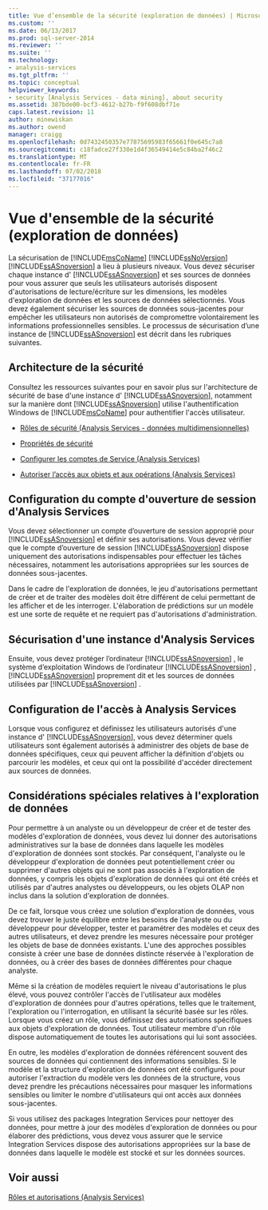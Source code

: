 ```yaml
---
title: Vue d’ensemble de la sécurité (exploration de données) | Microsoft Docs
ms.custom: ''
ms.date: 06/13/2017
ms.prod: sql-server-2014
ms.reviewer: ''
ms.suite: ''
ms.technology:
- analysis-services
ms.tgt_pltfrm: ''
ms.topic: conceptual
helpviewer_keywords:
- security [Analysis Services - data mining], about security
ms.assetid: 387bde00-bcf3-4612-b27b-f9f608dbf71e
caps.latest.revision: 11
author: minewiskan
ms.author: owend
manager: craigg
ms.openlocfilehash: 0d7432450357e77875695983f65661f0e645c7a8
ms.sourcegitcommit: c18fadce27f330e1d4f36549414e5c84ba2f46c2
ms.translationtype: MT
ms.contentlocale: fr-FR
ms.lasthandoff: 07/02/2018
ms.locfileid: "37177016"
---
```

# <a name="security-overview-data-mining"></a>Vue d'ensemble de la sécurité (exploration de données)
  La sécurisation de [!INCLUDE[msCoName](../../includes/msconame-md.md)] [!INCLUDE[ssNoVersion](../../includes/ssnoversion-md.md)] [!INCLUDE[ssASnoversion](../../includes/ssasnoversion-md.md)] a lieu à plusieurs niveaux. Vous devez sécuriser chaque instance d' [!INCLUDE[ssASnoversion](../../includes/ssasnoversion-md.md)] et ses sources de données pour vous assurer que seuls les utilisateurs autorisés disposent d'autorisations de lecture/écriture sur les dimensions, les modèles d'exploration de données et les sources de données sélectionnés. Vous devez également sécuriser les sources de données sous-jacentes pour empêcher les utilisateurs non autorisés de compromettre volontairement les informations professionnelles sensibles. Le processus de sécurisation d’une instance de [!INCLUDE[ssASnoversion](../../includes/ssasnoversion-md.md)] est décrit dans les rubriques suivantes.  
  
##  <a name="bkmk_Architecture"></a> Architecture de la sécurité  
 Consultez les ressources suivantes pour en savoir plus sur l'architecture de sécurité de base d'une instance d' [!INCLUDE[ssASnoversion](../../includes/ssasnoversion-md.md)], notamment sur la manière dont [!INCLUDE[ssASnoversion](../../includes/ssasnoversion-md.md)] utilise l'authentification Windows de [!INCLUDE[msCoName](../../includes/msconame-md.md)] pour authentifier l'accès utilisateur.  
  
-   [Rôles de sécurité &#40;Analysis Services - données multidimensionnelles&#41;](../multidimensional-models/olap-logical/security-roles-analysis-services-multidimensional-data.md)  
  
-   [Propriétés de sécurité](../server-properties/security-properties.md)  
  
-   [Configurer les comptes de Service &#40;Analysis Services&#41;](../instances/configure-service-accounts-analysis-services.md)  
  
-   [Autoriser l’accès aux objets et aux opérations &#40;Analysis Services&#41;](../multidimensional-models/authorizing-access-to-objects-and-operations-analysis-services.md)  
  
##  <a name="bkmk_Logon"></a> Configuration du compte d'ouverture de session d'Analysis Services  
 Vous devez sélectionner un compte d’ouverture de session approprié pour [!INCLUDE[ssASnoversion](../../includes/ssasnoversion-md.md)] et définir ses autorisations. Vous devez vérifier que le compte d’ouverture de session [!INCLUDE[ssASnoversion](../../includes/ssasnoversion-md.md)] dispose uniquement des autorisations indispensables pour effectuer les tâches nécessaires, notamment les autorisations appropriées sur les sources de données sous-jacentes.  
  
 Dans le cadre de l'exploration de données, le jeu d'autorisations permettant de créer et de traiter des modèles doit être différent de celui permettant de les afficher et de les interroger. L'élaboration de prédictions sur un modèle est une sorte de requête et ne requiert pas d'autorisations d'administration.  
  
##  <a name="bkmk_Instance"></a> Sécurisation d'une instance d'Analysis Services  
 Ensuite, vous devez protéger l’ordinateur [!INCLUDE[ssASnoversion](../../includes/ssasnoversion-md.md)] , le système d’exploitation Windows de l’ordinateur [!INCLUDE[ssASnoversion](../../includes/ssasnoversion-md.md)] , [!INCLUDE[ssASnoversion](../../includes/ssasnoversion-md.md)] proprement dit et les sources de données utilisées par [!INCLUDE[ssASnoversion](../../includes/ssasnoversion-md.md)] .  
  
##  <a name="bkmk_Access"></a> Configuration de l'accès à Analysis Services  
 Lorsque vous configurez et définissez les utilisateurs autorisés d'une instance d' [!INCLUDE[ssASnoversion](../../includes/ssasnoversion-md.md)], vous devez déterminer quels utilisateurs sont également autorisés à administrer des objets de base de données spécifiques, ceux qui peuvent afficher la définition d'objets ou parcourir les modèles, et ceux qui ont la possibilité d'accéder directement aux sources de données.  
  
##  <a name="bkmk_DMspecial"></a> Considérations spéciales relatives à l'exploration de données  
 Pour permettre à un analyste ou un développeur de créer et de tester des modèles d'exploration de données, vous devez lui donner des autorisations administratives sur la base de données dans laquelle les modèles d'exploration de données sont stockés. Par conséquent, l'analyste ou le développeur d'exploration de données peut potentiellement créer ou supprimer d'autres objets qui ne sont pas associés à l'exploration de données, y compris les objets d'exploration de données qui ont été créés et utilisés par d'autres analystes ou développeurs, ou les objets OLAP non inclus dans la solution d'exploration de données.  
  
 De ce fait, lorsque vous créez une solution d'exploration de données, vous devez trouver le juste équilibre entre les besoins de l'analyste ou du développeur pour développer, tester et paramétrer des modèles et ceux des autres utilisateurs, et devez prendre les mesures nécessaire pour protéger les objets de base de données existants. L'une des approches possibles consiste à créer une base de données distincte réservée à l'exploration de données, ou à créer des bases de données différentes pour chaque analyste.  
  
 Même si la création de modèles requiert le niveau d'autorisations le plus élevé, vous pouvez contrôler l'accès de l'utilisateur aux modèles d'exploration de données pour d'autres opérations, telles que le traitement, l'exploration ou l'interrogation, en utilisant la sécurité basée sur les rôles. Lorsque vous créez un rôle, vous définissez des autorisations spécifiques aux objets d'exploration de données. Tout utilisateur membre d'un rôle dispose automatiquement de toutes les autorisations qui lui sont associées.  
  
 En outre, les modèles d'exploration de données référencent souvent des sources de données qui contiennent des informations sensibles. Si le modèle et la structure d'exploration de données ont été configurés pour autoriser l'extraction du modèle vers les données de la structure, vous devez prendre les précautions nécessaires pour masquer les informations sensibles ou limiter le nombre d'utilisateurs qui ont accès aux données sous-jacentes.  
  
 Si vous utilisez des packages Integration Services pour nettoyer des données, pour mettre à jour des modèles d'exploration de données ou pour élaborer des prédictions, vous devez vous assurer que le service Integration Services dispose des autorisations appropriées sur la base de données dans laquelle le modèle est stocké et sur les données sources.  
  
## <a name="see-also"></a>Voir aussi  
 [Rôles et autorisations &#40;Analysis Services&#41;](../multidimensional-models/roles-and-permissions-analysis-services.md)  
  
  
